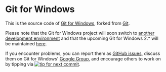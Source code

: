 # Git for Windows

This is the source code of [Git for Windows](http://msysgit.github.io/),
forked from [Git](http://git-scm.com/).

Please note that the Git for Windows project will soon switch to [another
development environment](https://github.com/git-for-windows/) and that the
upcoming Git for Windows 2.* will be maintained
[here](https://github.com/git-for-windows/git).

If you encounter problems, you can report them as [GitHub issues](https://github.com/msysgit/git/issues?direction=desc&sort=updated&state=open), discuss them on Git for Windows' [Google Group](http://groups.google.com/group/msysgit), and encourage others to work on by tipping via [![tip for next commit](http://tip4commit.com/projects/295.svg)](http://tip4commit.com/projects/295).
